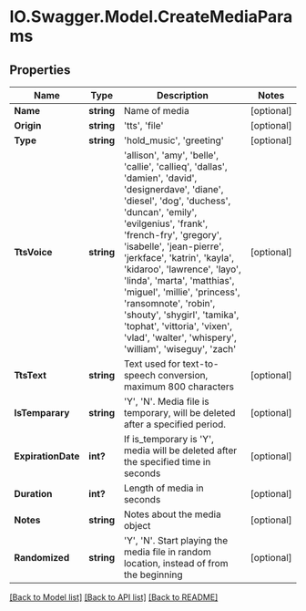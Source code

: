 # IO.Swagger.Model.CreateMediaParams
## Properties

Name | Type | Description | Notes
------------ | ------------- | ------------- | -------------
**Name** | **string** | Name of media | [optional] 
**Origin** | **string** | &#39;tts&#39;, &#39;file&#39; | [optional] 
**Type** | **string** | &#39;hold_music&#39;, &#39;greeting&#39; | [optional] 
**TtsVoice** | **string** | &#39;allison&#39;, &#39;amy&#39;, &#39;belle&#39;, &#39;callie&#39;, &#39;callieq&#39;, &#39;dallas&#39;, &#39;damien&#39;, &#39;david&#39;, &#39;designerdave&#39;, &#39;diane&#39;, &#39;diesel&#39;, &#39;dog&#39;, &#39;duchess&#39;, &#39;duncan&#39;, &#39;emily&#39;, &#39;evilgenius&#39;, &#39;frank&#39;, &#39;french-fry&#39;, &#39;gregory&#39;, &#39;isabelle&#39;, &#39;jean-pierre&#39;, &#39;jerkface&#39;, &#39;katrin&#39;, &#39;kayla&#39;, &#39;kidaroo&#39;, &#39;lawrence&#39;, &#39;layo&#39;, &#39;linda&#39;, &#39;marta&#39;, &#39;matthias&#39;, &#39;miguel&#39;, &#39;millie&#39;, &#39;princess&#39;, &#39;ransomnote&#39;, &#39;robin&#39;, &#39;shouty&#39;, &#39;shygirl&#39;, &#39;tamika&#39;, &#39;tophat&#39;, &#39;vittoria&#39;, &#39;vixen&#39;, &#39;vlad&#39;, &#39;walter&#39;, &#39;whispery&#39;, &#39;william&#39;, &#39;wiseguy&#39;, &#39;zach&#39; | [optional] 
**TtsText** | **string** | Text used for text-to-speech conversion, maximum 800 characters | [optional] 
**IsTemparary** | **string** | &#39;Y&#39;, &#39;N&#39;. Media file is temporary, will be deleted after a specified period. | [optional] 
**ExpirationDate** | **int?** | If is_temporary is &#39;Y&#39;, media will be deleted after the specified time in seconds | [optional] 
**Duration** | **int?** | Length of media in seconds | [optional] 
**Notes** | **string** | Notes about the media object | [optional] 
**Randomized** | **string** | &#39;Y&#39;, &#39;N&#39;. Start playing the media file in random location, instead of from the beginning | [optional] 

[[Back to Model list]](../README.md#documentation-for-models) [[Back to API list]](../README.md#documentation-for-api-endpoints) [[Back to README]](../README.md)

